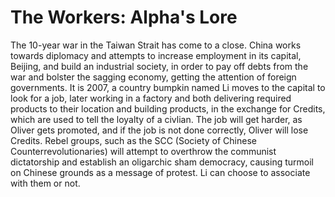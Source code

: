# The Workers: Alpha's Lore
The 10-year war in the Taiwan Strait has come to a close. China works towards diplomacy and attempts to increase employment in its capital, Beijing, and build an industrial society, in order to pay off debts from the war and bolster the sagging economy, getting the attention of foreign governments. It is 2007, a country bumpkin named Li moves to the capital to look for a job, later working in a factory and both delivering required products to their location and building products, in the exchange for Credits, which are used to tell the loyalty of a civlian. The job will get harder, as Oliver gets promoted, and if the job is not done correctly, Oliver will lose Credits.
Rebel groups, such as the SCC (Society of Chinese Counterrevolutionaries) will attempt to overthrow the communist dictatorship and establish an oligarchic sham democracy, causing turmoil on Chinese grounds as a message of protest. Li can choose to associate with them or not.
